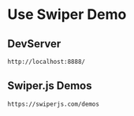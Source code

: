 # Use Swiper Demo

## DevServer
`http://localhost:8888/`

## Swiper.js Demos
`https://swiperjs.com/demos`